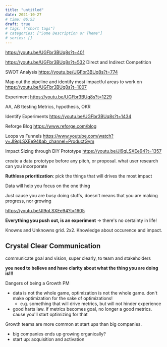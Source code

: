 ```yaml
---
title: "untitled"
date: 2021-10-27
# time: 06:53
draft: true
# tags: ["short tags"]
# categories: ["Some Description or Theme"]
# series: []
---
```


https://youtu.be/UGFbr3BUq8s?t=401

https://youtu.be/UGFbr3BUq8s?t=532
Direct and Indirect Competition

SWOT Analysis
https://youtu.be/UGFbr3BUq8s?t=774

Map out the pipeline and identify most impactful areas to work on
https://youtu.be/UGFbr3BUq8s?t=1007

Experiment
https://youtu.be/UGFbr3BUq8s?t=1229

AA, AB ttesting
Metrics, hypothesis, OKR


Identify Experiments
https://youtu.be/UGFbr3BUq8s?t=1434

Reforge Blog
https://www.reforge.com/blog


Loops vs Funnels
https://www.youtube.com/watch?v=JI9qLSXEe94&ab_channel=ProductGym


Impact Sizing through DIY Prototype
https://youtu.be/JI9qLSXEe94?t=1357

create a data prototype before any pitch, or proposal.
what user research can you incorporate

**Ruthless prioritization**: pick the things that will drives the most impact

Data will help you focus on the one thing

Just cause you are busy doing stuffs, doesn't means that you are making progress, nor growing

https://youtu.be/JI9qLSXEe94?t=1605

**Everything you push out, is an experiment** -> there's no certainty in life!

Knowns and Unknowns grid. 2x2. Knowledge about occurence and impact. 

## Crystal Clear Communication
communicate goal and vision, super clearly, to team and stakeholders

**you need to believe and have clarity about what the thing you are doing is!!!**



Dangers of being a Growth PM
- data is not the whole game, optimization is not the whole game. don't make optimization for the sake of optimizations! 
	- e.g. something that will drive metrics, but will not hinder experience
- good harts law. if metrics becomes goal, no longer a good metrics. cause you'll start optimizing for that


Growth teams are more common at start ups than big companies.
- big companies ends up growing organically?
- start up: acquisition and activation

